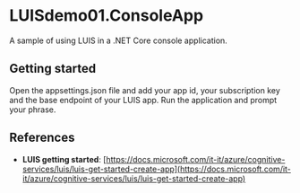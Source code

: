 # LUISdemo01.ConsoleApp
A sample of using LUIS in a .NET Core console application.

## Getting started
Open the appsettings.json file and add your app id, your subscription key and the base endpoint of your LUIS app.
Run the application and prompt your phrase.

## References
- **LUIS getting started**: [https://docs.microsoft.com/it-it/azure/cognitive-services/luis/luis-get-started-create-app](https://docs.microsoft.com/it-it/azure/cognitive-services/luis/luis-get-started-create-app)

